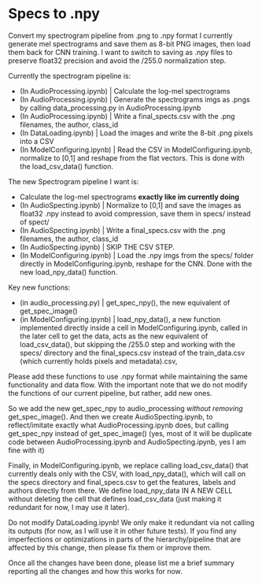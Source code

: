# Specs to .npy

Convert my spectrogram pipeline from .png to .npy format
I currently generate mel spectrograms and save them as 8-bit PNG images, then load them back for CNN training. I want to switch to saving as .npy files to preserve float32 precision and avoid the /255.0 normalization step.

Currently the spectrogram pipeline is:
- (In AudioProcessing.ipynb) | Calculate the log-mel spectrograms
- (In AudioProcessing.ipynb) | Generate the spectrograms imgs as .pngs by calling data_processing.py in AudioProcessing.ipynb
- (In AudioProcessing.ipynb) | Write a final_spects.csv with the .png filenames, the author, class_id
- (In DataLoading.ipynb) | Load the images and write the 8-bit .png pixels into a CSV
- (In ModelConfiguring.ipynb) | Read the CSV in ModelConfiguring.ipynb, normalize to [0,1] and reshape from the flat vectors. This is done with the load_csv_data() function.

The new Spectrogram pipeline I want is:
- Calculate the log-mel spectrograms **exactly like im currently doing**
- (In AudioSpecting.ipynb) | Normalize to [0,1] and save the images as float32 .npy instead to avoid compression, save them in specs/ instead of spect/
- (In AudioSpecting.ipynb) | Write a final_specs.csv with the .png filenames, the author, class_id
- (In AudioSpecting.ipynb) | SKIP THE CSV STEP.
- (In ModelConfiguring.ipynb) | Load the .npy imgs from the specs/ folder directly in ModelConfiguring.ipynb, reshape for the CNN. Done with the new load_npy_data() function.

Key new functions:
- (in audio_processing.py) | get_spec_npy(), the new equivalent of get_spec_image()
- (in ModelConfiguring.ipynb) | load_npy_data(), a new function implemented directly inside a cell in ModelConfiguring.ipynb, called in the later cell to get the data, acts as the new equivalent of load_csv_data(), but skipping the /255.0 step and working with the specs/ directory and the final_specs.csv instead of the train_data.csv (which currently holds pixels and metadata).csv,

Please add these functions to use .npy format while maintaining the same functionality and data flow. With the important note that we do not modify the functions of our current pipeline, but rather, add new ones.

So we add the new get_spec_npy to audio_processing _without removing_ get_spec_image(). And then we create AudioSpecting.ipynb, to reflect/imitate exactly what AudioProcessing.ipynb does, but calling get_spec_npy instead of get_spec_image() (yes, most of it will be duplicate code between AudioProcessing.ipynb and AudioSpecting.ipynb, yes I am fine with it)

Finally, in ModelConfiguring.ipynb, we replace calling load_csv_data() that currently deals only with the CSV, with load_npy_data(), which will call on the specs directory and final_specs.csv to get the features, labels and authors directly from there. We define load_npy_data IN A NEW CELL without deleting the cell that defines load_csv_data (just making it redundant for now, I may use it later).

Do not modify DataLoading.ipynb! We only make it redundant via not calling its outputs (for now, as I will use it in other future tests). If you find any imperfections or optimizations in parts of the hierarchy/pipeline that are affected by this change, then please fix them or improve them.

Once all the changes have been done, please list me a brief summary reporting all the changes and how this works for now.
